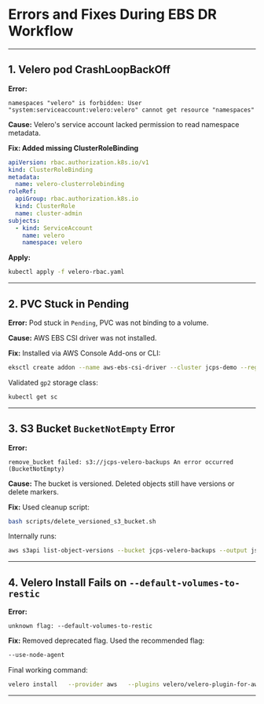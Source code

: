 # Errors and Fixes During EBS DR Workflow

---

##  1. Velero pod CrashLoopBackOff

**Error:**
```
namespaces "velero" is forbidden: User "system:serviceaccount:velero:velero" cannot get resource "namespaces"
```

**Cause:** Velero's service account lacked permission to read namespace metadata.

**Fix: Added missing ClusterRoleBinding**
```yaml
apiVersion: rbac.authorization.k8s.io/v1
kind: ClusterRoleBinding
metadata:
  name: velero-clusterrolebinding
roleRef:
  apiGroup: rbac.authorization.k8s.io
  kind: ClusterRole
  name: cluster-admin
subjects:
  - kind: ServiceAccount
    name: velero
    namespace: velero
```

**Apply:**
```bash
kubectl apply -f velero-rbac.yaml
```

---

##  2. PVC Stuck in Pending

**Error:** Pod stuck in `Pending`, PVC was not binding to a volume.

**Cause:** AWS EBS CSI driver was not installed.

**Fix:**
Installed via AWS Console Add-ons or CLI:
```bash
eksctl create addon --name aws-ebs-csi-driver --cluster jcps-demo --region eu-west-1 --service-account-role-arn <role>
```

Validated `gp2` storage class:
```bash
kubectl get sc
```

---

##  3. S3 Bucket `BucketNotEmpty` Error

**Error:**
```
remove_bucket failed: s3://jcps-velero-backups An error occurred (BucketNotEmpty)
```

**Cause:** The bucket is versioned. Deleted objects still have versions or delete markers.

**Fix:**
Used cleanup script:
```bash
bash scripts/delete_versioned_s3_bucket.sh
```

Internally runs:
```bash
aws s3api list-object-versions --bucket jcps-velero-backups --output json | jq -r '.Versions[]?, .DeleteMarkers[]? | "aws s3api delete-object --bucket jcps-velero-backups --key \(.Key) --version-id \(.VersionId)"' | bash
```

---

##  4. Velero Install Fails on `--default-volumes-to-restic`

**Error:**
```
unknown flag: --default-volumes-to-restic
```

**Fix:**
Removed deprecated flag. Used the recommended flag:
```bash
--use-node-agent
```

Final working command:
```bash
velero install   --provider aws   --plugins velero/velero-plugin-for-aws:v1.8.0   --bucket jcps-velero-backups   --backup-location-config region=eu-west-1   --snapshot-location-config region=eu-west-1   --namespace velero   --service-account-name velero   --no-secret   --wait
```

---

